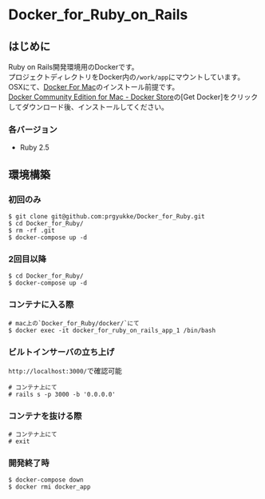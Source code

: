# Docker_for_Ruby_on_Rails
## はじめに
Ruby on Rails開発環境用のDockerです。  
プロジェクトディレクトリをDocker内の`/work/app`にマウントしています。  
OSXにて、[Docker For Mac](https://www.docker.com/docker-mac)のインストール前提です。  
[Docker Community Edition for Mac - Docker Store](https://store.docker.com/editions/community/docker-ce-desktop-mac)の[Get Docker]をクリックしてダウンロード後、インストールしてください。  

### 各バージョン
- Ruby 2.5

## 環境構築
### 初回のみ
```
$ git clone git@github.com:prgyukke/Docker_for_Ruby.git
$ cd Docker_for_Ruby/
$ rm -rf .git
$ docker-compose up -d
```

### 2回目以降
```
$ cd Docker_for_Ruby/
$ docker-compose up -d
```

### コンテナに入る際
```
# mac上の`Docker_for_Ruby/docker/`にて
$ docker exec -it docker_for_ruby_on_rails_app_1 /bin/bash
```

### ビルトインサーバの立ち上げ
`http://localhost:3000/`で確認可能
```
# コンテナ上にて
# rails s -p 3000 -b '0.0.0.0'
```

### コンテナを抜ける際
```
# コンテナ上にて
# exit
```

### 開発終了時
```
$ docker-compose down
$ docker rmi docker_app
```
